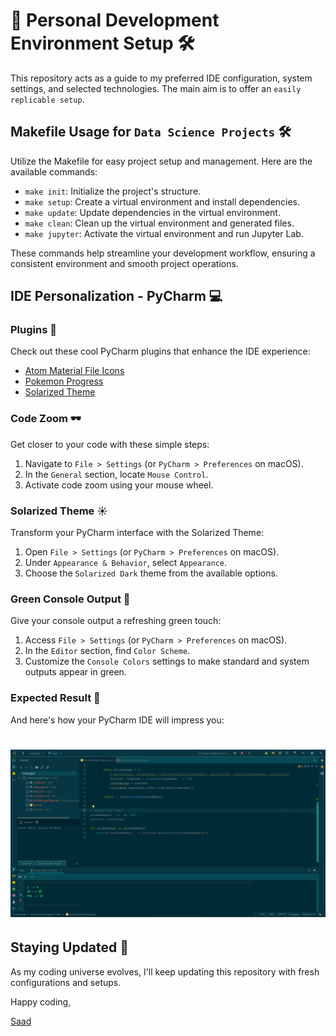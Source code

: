 # 🚀 Personal Development Environment Setup 🛠️

This repository acts as a guide to my preferred IDE configuration, system settings, and selected technologies. The main aim is to offer an `easily replicable setup`.

## Makefile Usage for `Data Science Projects` 🛠️

Utilize the Makefile for easy project setup and management. Here are the available commands:

- `make init`: Initialize the project's structure.
- `make setup`: Create a virtual environment and install dependencies.
- `make update`: Update dependencies in the virtual environment.
- `make clean`: Clean up the virtual environment and generated files.
- `make jupyter`: Activate the virtual environment and run Jupyter Lab.

These commands help streamline your development workflow, ensuring a consistent environment and smooth project operations.

## IDE Personalization - PyCharm 💻

### Plugins 🔌
Check out these cool PyCharm plugins that enhance the IDE experience:

- [Atom Material File Icons](https://plugins.jetbrains.com/plugin/10044-atom-material-icons)
- [Pokemon Progress](https://plugins.jetbrains.com/plugin/15090-pokemon-progress)
- [Solarized Theme](https://plugins.jetbrains.com/plugin/12112-solarized-theme)

### Code Zoom 🕶️
Get closer to your code with these simple steps:

1. Navigate to `File > Settings` (or `PyCharm > Preferences` on macOS).
2. In the `General` section, locate `Mouse Control`.
3. Activate code zoom using your mouse wheel.

### Solarized Theme ☀️
Transform your PyCharm interface with the Solarized Theme:

1. Open `File > Settings` (or `PyCharm > Preferences` on macOS).
2. Under `Appearance & Behavior`, select `Appearance`.
3. Choose the `Solarized Dark` theme from the available options.

### Green Console Output 🌿
Give your console output a refreshing green touch:

1. Access `File > Settings` (or `PyCharm > Preferences` on macOS).
2. In the `Editor` section, find `Color Scheme`.
3. Customize the `Console Colors` settings to make standard and system outputs appear in green.

### Expected Result 👀

And here's how your PyCharm IDE will impress you:
<div align="center">
  <h1><img src="materials/custom Pycharm IDE.png" alt="LeetCode logo"  ></h1>
</div>

## Staying Updated 🚀
As my coding universe evolves, I'll keep updating this repository with fresh configurations and setups.

Happy coding,

[Saad](https://www.linkedin.com/in/labrijisaad/)
